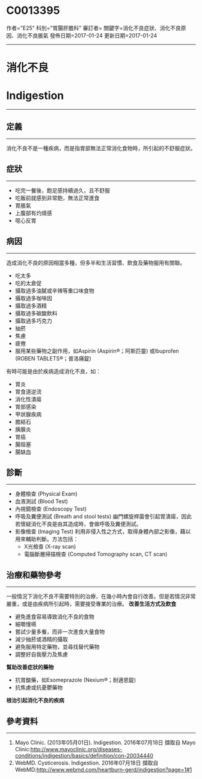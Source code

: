 # C0013395
作者="E25"
科別="胃腸肝膽科"
審訂者=
關鍵字=消化不良症狀、消化不良原因、消化不良脹氣
發佈日期=2017-01-24
更新日期=2017-01-24

----------
# 消化不良
# Indigestion
----------
## 定義
----------

消化不良不是一種疾病，而是指胃部無法正常消化食物時，所引起的不舒服症狀。

## 症狀
----------
- 吃完一餐後，飽足感持續過久，且不舒服
- 吃飯前就感到非常飽，無法正常進食
- 胃脹氣
- 上腹部有灼燒感
- 噁心反胃
## 病因
----------

造成消化不良的原因相當多種，但多半和生活習慣、飲食及藥物服用有關聯。

- 吃太多
- 吃的太倉促
- 攝取過多油膩或辛辣等重口味食物
- 攝取過多咖啡因
- 攝取過多酒精
- 攝取過多碳酸飲料
- 攝取過多巧克力
- 抽菸
- 焦慮
- 疲倦
- 服用某些藥物之副作用，如Aspirin (Aspirin®；阿斯匹靈) 或Ibuprofen (ROBEN TABLETS®；普洛痛錠)

有時可能是由於疾病造成消化不良，如：

- 胃炎
- 胃食道逆流
- 消化性潰瘍
- 胃部感染
- 甲狀腺疾病
- 膽結石
- 胰腺炎
- 胃癌
- 腸阻塞
- 腸缺血
## 診斷
----------
- 身體檢查 (Physical Exam)
- 血液測試 (Blood Test)
- 內視鏡檢查 (Endoscopy Test)
- 呼吸及糞便測試 (Breath and stool tests)
  幽門螺旋桿菌會引起胃潰瘍，因此若懷疑消化不良是由其造成時，會做呼吸及糞便測試。
- 影像檢查 (Imaging Test)
  利用非侵入性之方式，取得身體內部之影像，藉以用來輔助判斷。方法包括：
  - X光檢查 (X-ray scan)
  - 電腦斷層掃描檢查 (Computed Tomography scan, CT scan)
## 治療和藥物參考
----------

一般情況下消化不良不需要特別的治療，在幾小時內會自行改善。但是若情況非常嚴重，或是由疾病所引起時，需要接受專業的治療。
**改善生活方式及飲食**

- 避免進食容易導致消化不良的食物
- 細嚼慢嚥
- 嘗試少量多餐，而非一次進食大量食物
- 減少抽菸或酒精的攝取
- 避免服用特定藥物，並尋找替代藥物
- 調整好自我壓力及焦慮

**幫助改善症狀的藥物**

- 抗胃酸藥，如Esomeprazole (Nexium®；耐適恩錠)
- 抗焦慮或抗憂鬱藥物

**根治引起消化不良的疾病**

## 參考資料
----------
1. Mayo Clinic. (2013年05月01日). Indigestion. 2016年07月18日 擷取自 Mayo Clinic:http://www.mayoclinic.org/diseases-conditions/indigestion/basics/definition/con-20034440
2. WebMD. Cysticerosis. Indigestion. 2016年07月18日 擷取自 WebMD:http://www.webmd.com/heartburn-gerd/indigestion?page=1#1

